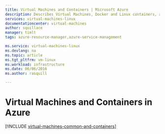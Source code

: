 ```yaml
---
title: Virtual Machines and Containers | Microsoft Azure
description: Describes Virtual Machines, Docker and Linux containers, and their usage in groups of each in Azure, including the benefits of each and scenarios in which each approach works very well.
services: virtual-machines-linux
documentationcenter: virtual-machines
author: squillace
manager: timlt
tags: azure-resource-manager,azure-service-management

ms.service: virtual-machines-linux
ms.devlang: na
ms.topic: article
ms.tgt_pltfrm: vm-linux
ms.workload: infrastructure
ms.date: 06/06/2016
ms.author: rasquill

---
```

# Virtual Machines and Containers in Azure
[!INCLUDE [virtual-machines-common-and-containers](../../includes/virtual-machines-common-containers.md)]

